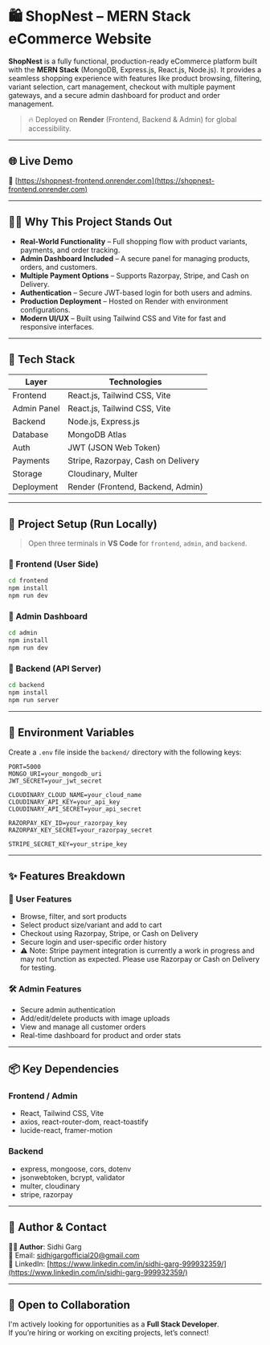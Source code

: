 # 🛍️ ShopNest – MERN Stack eCommerce Website

**ShopNest** is a fully functional, production-ready eCommerce platform built with the **MERN Stack** (MongoDB, Express.js, React.js, Node.js). It provides a seamless shopping experience with features like product browsing, filtering, variant selection, cart management, checkout with multiple payment gateways, and a secure admin dashboard for product and order management.

> 🔥 Deployed on **Render** (Frontend, Backend & Admin) for global accessibility.

---

## 🌐 Live Demo

🔗 [https://shopnest-frontend.onrender.com](https://shopnest-frontend.onrender.com)

---

## 🧑‍💼 Why This Project Stands Out

- **Real-World Functionality** – Full shopping flow with product variants, payments, and order tracking.
- **Admin Dashboard Included** – A secure panel for managing products, orders, and customers.
- **Multiple Payment Options** – Supports Razorpay, Stripe, and Cash on Delivery.
- **Authentication** – Secure JWT-based login for both users and admins.
- **Production Deployment** – Hosted on Render with environment configurations.
- **Modern UI/UX** – Built using Tailwind CSS and Vite for fast and responsive interfaces.

---

## 🧰 Tech Stack

| Layer       | Technologies                          |
|-------------|----------------------------------------|
| Frontend    | React.js, Tailwind CSS, Vite           |
| Admin Panel | React.js, Tailwind CSS, Vite           |
| Backend     | Node.js, Express.js                    |
| Database    | MongoDB Atlas                          |
| Auth        | JWT (JSON Web Token)                   |
| Payments    | Stripe, Razorpay, Cash on Delivery     |
| Storage     | Cloudinary, Multer                     |
| Deployment  | Render (Frontend, Backend, Admin)      |

---

## 🚀 Project Setup (Run Locally)

> Open three terminals in **VS Code** for `frontend`, `admin`, and `backend`.

### 🔹 Frontend (User Side)
```bash
cd frontend
npm install
npm run dev
```
### 🔹 Admin Dashboard
```bash
cd admin
npm install
npm run dev
```
### 🔹 Backend (API Server)
```bash
cd backend
npm install
npm run server
```

---

## 🔐 Environment Variables

Create a `.env` file inside the `backend/` directory with the following keys:

```env
PORT=5000
MONGO_URI=your_mongodb_uri
JWT_SECRET=your_jwt_secret

CLOUDINARY_CLOUD_NAME=your_cloud_name
CLOUDINARY_API_KEY=your_api_key
CLOUDINARY_API_SECRET=your_api_secret

RAZORPAY_KEY_ID=your_razorpay_key
RAZORPAY_KEY_SECRET=your_razorpay_secret

STRIPE_SECRET_KEY=your_stripe_key
```

---

## ✨ Features Breakdown

### 🛒 User Features

- Browse, filter, and sort products
- Select product size/variant and add to cart
- Checkout using Razorpay, Stripe, or Cash on Delivery
- Secure login and user-specific order history
- ⚠️ Note: Stripe payment integration is currently a work in progress and may not function as expected. Please use Razorpay or Cash on Delivery for testing.

### 🛠️ Admin Features

- Secure admin authentication
- Add/edit/delete products with image uploads
- View and manage all customer orders
- Real-time dashboard for product and order stats

---

## 📦 Key Dependencies

### Frontend / Admin

- React, Tailwind CSS, Vite  
- axios, react-router-dom, react-toastify  
- lucide-react, framer-motion  

### Backend

- express, mongoose, cors, dotenv  
- jsonwebtoken, bcrypt, validator  
- multer, cloudinary  
- stripe, razorpay  

---

## 💼 Author & Contact

**👩‍💻 Author**: Sidhi Garg  
📧 Email: [sidhigargofficial20@gmail.com](mailto:sidhigargofficial20@gmail.com)  
🔗 LinkedIn: [https://www.linkedin.com/in/sidhi-garg-999932359/](https://www.linkedin.com/in/sidhi-garg-999932359/)

---

## 🤝 Open to Collaboration

I'm actively looking for opportunities as a **Full Stack Developer**.  
If you’re hiring or working on exciting projects, let’s connect!
